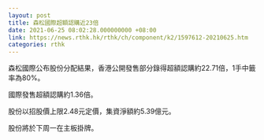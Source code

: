 ```yaml
---
layout: post
title: 森松國際超額認購近23倍
date: 2021-06-25 08:02:28.000000000 +08:00
link: https://news.rthk.hk/rthk/ch/component/k2/1597612-20210625.htm
categories: rthk
---
```


森松國際公布股份分配結果，香港公開發售部分錄得超額認購約22.71倍，1手中籤率為80%。

國際發售超額認購約1.36倍。

股份以招股價上限2.48元定價，集資淨額約5.39億元。

股份將於下周一在主板掛牌。
